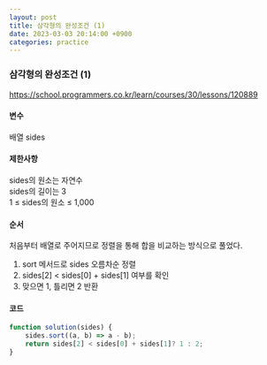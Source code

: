 ```yaml
---
layout: post
title: 삼각형의 완성조건 (1)
date: 2023-03-03 20:14:00 +0900
categories: practice
---
```

### 삼각형의 완성조건 (1)    
https://school.programmers.co.kr/learn/courses/30/lessons/120889    
    
#### 변수    
배열 sides    
    
#### 제한사항    
sides의 원소는 자연수    
sides의 길이는 3    
1 ≤ sides의 원소 ≤ 1,000    
    
#### 순서    
처음부터 배열로 주어지므로 정렬을 통해 합을 비교하는 방식으로 풀었다.    
1. sort 메서드로 sides 오름차순 정렬    
2. sides[2] < sides[0] + sides[1] 여부를 확인    
3. 맞으면 1, 틀리면 2 반환    
    
#### 코드    
```JavaScript
function solution(sides) {
    sides.sort((a, b) => a - b);
    return sides[2] < sides[0] + sides[1]? 1 : 2;
}
```